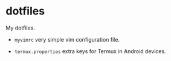 # dotfiles

My dotfiles.

* `myvimrc` very simple vim configuration file.

* `termux.properties` extra keys for Termux in Android devices.
